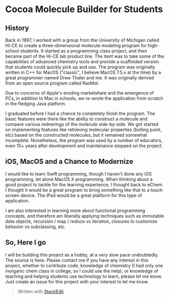 
# Cocoa Molecule Builder for Students

## History
Back in 1997, I worked with a group from the University of Michigan called Hi-CE to create a three-dimensional molecule modeling program for high-school students. It started as a programming class project, and then became part of the Hi-CE lab product line. The itent was to take some of the capabilities of advanced chemistry tools and provide a scaffolded version that students could quickly pick up and use. The program was originally written in C++ for MacOS ("classic", I believe MacOS 7.5.x at the time) by a great programmer named Drew Thaler and me. It was originally derived from an open source program called RasMol.  

Due to concerns of Apple's eroding marketshare and the emergence of PCs, in addition to Mac in schools, we re-wrote the application from scratch in the fledging Java platform. 

I graduated before I had a chance to completely finish the program. The basic features were there like the ability to construct a molecule and compare various rednerings of the molecule side-by-side. We got started on implementing features like retrieving molecular properties (boiling point, etc) based on the constructed molecules, but it remained somewhat incomplete.  Nonetheless, the program was used by a number of educators, even 10+ years after development and maintenance stopped on the project. 

## iOS, MacOS and a Chance to Modernize
I would like to learn Swift programming, though I haven't done any iOS programming, let alone MacOS X programming. When thinking about a good project to tackle for the learning experience, I thought back to eChem. I thought it would be a great program to bring something like that to a touch screen device. The iPad would be a great platform for this type of application. 

I am also interested in learning more about functional programming concepts, and therefore am liberally applying techniques such as immutable data objects, recursion / map / reduce vs iteration, closures to customize behavior vs subclassing, etc.   

## So, Here I go
I will be building this project as a hobby, at a very slow pace undoubtedly. The source is here. Please contact me if you have any interest in this project, whether to contrbute code, knowledge of chemistry (I had only one inorganic chem class in college, so I could use the help), or knowledge of teaching and helping students use technology to learn, please let me know. Just create an issue for this project with your interest to let me know.


> Written with [StackEdit](https://stackedit.io/).
